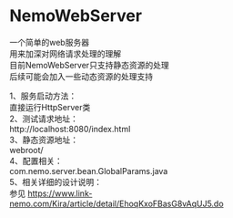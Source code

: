 # NemoWebServer
一个简单的web服务器<br />
用来加深对网络请求处理的理解<br />
目前NemoWebServer只支持静态资源的处理<br />
后续可能会加入一些动态资源的处理支持<br />

1、服务启动方法：<br />
    直接运行HttpServer类<br />
2、测试请求地址：<br />
    http://localhost:8080/index.html<br />
3、静态资源地址：<br />
    webroot/<br />
4、配置相关：<br />
    com.nemo.server.bean.GlobalParams.java<br />
5、相关详细的设计说明：<br />
    参见 https://www.link-nemo.com/Kira/article/detail/EhoqKxoFBasG8vAqUJ5.do
              
